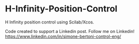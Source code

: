 # H-Infinity-Position-Control
H Infinity position control using Scilab/Xcos.

Code created to support a Linkedin post. Follow me on Linkedin! https://www.linkedin.com/in/simone-bertoni-control-eng/
